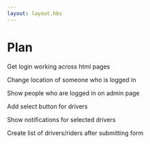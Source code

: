 ```yaml
---
layout: layout.hbs
---
```


# Plan

Get login working across html pages

Change location of someone who is logged in

Show people who are logged in on admin page

Add select button for drivers

Show notifications for selected drivers

Create list of drivers/riders after submitting form